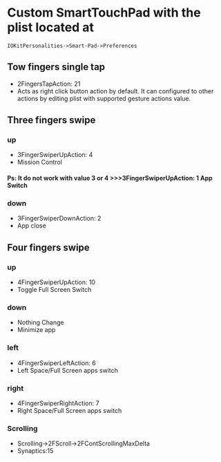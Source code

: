 # Custom SmartTouchPad with the plist located at

`IOKitPersonalities->Smart-Pad->Preferences`

## Tow fingers single tap
- 2FingersTapAction: 21
- Acts as right click button action by default. It can configured to other actions by editing plist with supported gesture actions value.

## Three fingers swipe
### up
- 3FingerSwiperUpAction: 4
- Mission Control
#### Ps: It do not work with value 3 or 4 >>>3FingerSwiperUpAction: 1 App Switch

### down
- 3FingerSwiperDownAction: 2
- App close


## Four fingers swipe
### up
- 4FingerSwiperUpAction: 10
- Toggle Full Screen Switch

### down
- Nothing Change
- Minimize app

### left
- 4FingerSwiperLeftAction: 6
- Left Space/Full Screen apps switch

### right
- 4FingerSwiperRightAction: 7
- Right Space/Full Screen apps switch

### Scrolling
- Scrolling->2FScroll->2FContScrollingMaxDelta
- Synaptics:15
